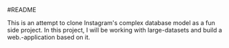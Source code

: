 #README

This is an attempt to clone Instagram's complex database model as a fun side project. 
In this project, I will be working with large-datasets and build a web.-application based on it.
